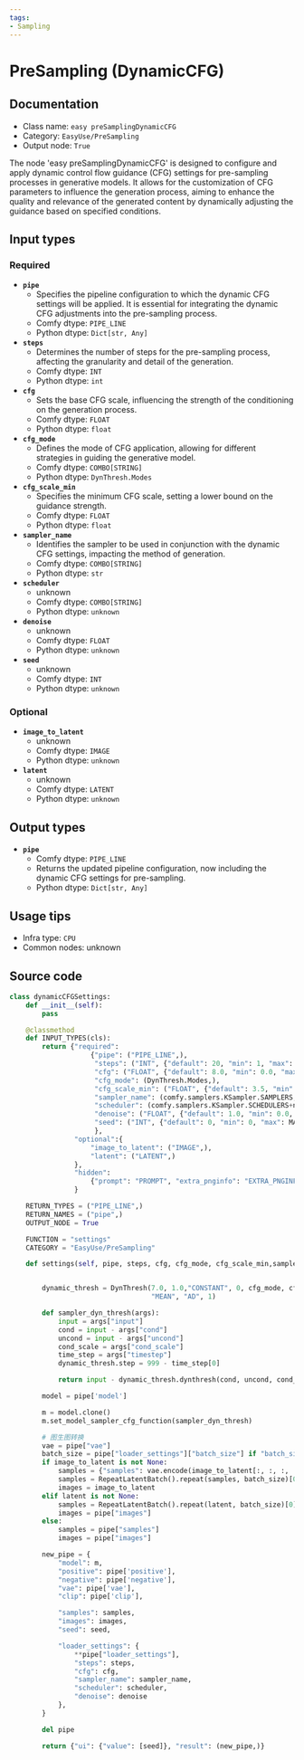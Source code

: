 ```yaml
---
tags:
- Sampling
---
```


# PreSampling (DynamicCFG)
## Documentation
- Class name: `easy preSamplingDynamicCFG`
- Category: `EasyUse/PreSampling`
- Output node: `True`

The node 'easy preSamplingDynamicCFG' is designed to configure and apply dynamic control flow guidance (CFG) settings for pre-sampling processes in generative models. It allows for the customization of CFG parameters to influence the generation process, aiming to enhance the quality and relevance of the generated content by dynamically adjusting the guidance based on specified conditions.
## Input types
### Required
- **`pipe`**
    - Specifies the pipeline configuration to which the dynamic CFG settings will be applied. It is essential for integrating the dynamic CFG adjustments into the pre-sampling process.
    - Comfy dtype: `PIPE_LINE`
    - Python dtype: `Dict[str, Any]`
- **`steps`**
    - Determines the number of steps for the pre-sampling process, affecting the granularity and detail of the generation.
    - Comfy dtype: `INT`
    - Python dtype: `int`
- **`cfg`**
    - Sets the base CFG scale, influencing the strength of the conditioning on the generation process.
    - Comfy dtype: `FLOAT`
    - Python dtype: `float`
- **`cfg_mode`**
    - Defines the mode of CFG application, allowing for different strategies in guiding the generative model.
    - Comfy dtype: `COMBO[STRING]`
    - Python dtype: `DynThresh.Modes`
- **`cfg_scale_min`**
    - Specifies the minimum CFG scale, setting a lower bound on the guidance strength.
    - Comfy dtype: `FLOAT`
    - Python dtype: `float`
- **`sampler_name`**
    - Identifies the sampler to be used in conjunction with the dynamic CFG settings, impacting the method of generation.
    - Comfy dtype: `COMBO[STRING]`
    - Python dtype: `str`
- **`scheduler`**
    - unknown
    - Comfy dtype: `COMBO[STRING]`
    - Python dtype: `unknown`
- **`denoise`**
    - unknown
    - Comfy dtype: `FLOAT`
    - Python dtype: `unknown`
- **`seed`**
    - unknown
    - Comfy dtype: `INT`
    - Python dtype: `unknown`
### Optional
- **`image_to_latent`**
    - unknown
    - Comfy dtype: `IMAGE`
    - Python dtype: `unknown`
- **`latent`**
    - unknown
    - Comfy dtype: `LATENT`
    - Python dtype: `unknown`
## Output types
- **`pipe`**
    - Comfy dtype: `PIPE_LINE`
    - Returns the updated pipeline configuration, now including the dynamic CFG settings for pre-sampling.
    - Python dtype: `Dict[str, Any]`
## Usage tips
- Infra type: `CPU`
- Common nodes: unknown


## Source code
```python
class dynamicCFGSettings:
    def __init__(self):
        pass

    @classmethod
    def INPUT_TYPES(cls):
        return {"required":
                    {"pipe": ("PIPE_LINE",),
                     "steps": ("INT", {"default": 20, "min": 1, "max": 10000}),
                     "cfg": ("FLOAT", {"default": 8.0, "min": 0.0, "max": 100.0}),
                     "cfg_mode": (DynThresh.Modes,),
                     "cfg_scale_min": ("FLOAT", {"default": 3.5, "min": 0.0, "max": 100.0, "step": 0.5}),
                     "sampler_name": (comfy.samplers.KSampler.SAMPLERS,),
                     "scheduler": (comfy.samplers.KSampler.SCHEDULERS+new_schedulers,),
                     "denoise": ("FLOAT", {"default": 1.0, "min": 0.0, "max": 1.0, "step": 0.01}),
                     "seed": ("INT", {"default": 0, "min": 0, "max": MAX_SEED_NUM}),
                     },
                "optional":{
                    "image_to_latent": ("IMAGE",),
                    "latent": ("LATENT",)
                },
                "hidden":
                    {"prompt": "PROMPT", "extra_pnginfo": "EXTRA_PNGINFO", "my_unique_id": "UNIQUE_ID"},
                }

    RETURN_TYPES = ("PIPE_LINE",)
    RETURN_NAMES = ("pipe",)
    OUTPUT_NODE = True

    FUNCTION = "settings"
    CATEGORY = "EasyUse/PreSampling"

    def settings(self, pipe, steps, cfg, cfg_mode, cfg_scale_min,sampler_name, scheduler, denoise, seed, image_to_latent=None, latent=None, prompt=None, extra_pnginfo=None, my_unique_id=None):


        dynamic_thresh = DynThresh(7.0, 1.0,"CONSTANT", 0, cfg_mode, cfg_scale_min, 0, 0, 999, False,
                                   "MEAN", "AD", 1)

        def sampler_dyn_thresh(args):
            input = args["input"]
            cond = input - args["cond"]
            uncond = input - args["uncond"]
            cond_scale = args["cond_scale"]
            time_step = args["timestep"]
            dynamic_thresh.step = 999 - time_step[0]

            return input - dynamic_thresh.dynthresh(cond, uncond, cond_scale, None)

        model = pipe['model']

        m = model.clone()
        m.set_model_sampler_cfg_function(sampler_dyn_thresh)

        # 图生图转换
        vae = pipe["vae"]
        batch_size = pipe["loader_settings"]["batch_size"] if "batch_size" in pipe["loader_settings"] else 1
        if image_to_latent is not None:
            samples = {"samples": vae.encode(image_to_latent[:, :, :, :3])}
            samples = RepeatLatentBatch().repeat(samples, batch_size)[0]
            images = image_to_latent
        elif latent is not None:
            samples = RepeatLatentBatch().repeat(latent, batch_size)[0]
            images = pipe["images"]
        else:
            samples = pipe["samples"]
            images = pipe["images"]

        new_pipe = {
            "model": m,
            "positive": pipe['positive'],
            "negative": pipe['negative'],
            "vae": pipe['vae'],
            "clip": pipe['clip'],

            "samples": samples,
            "images": images,
            "seed": seed,

            "loader_settings": {
                **pipe["loader_settings"],
                "steps": steps,
                "cfg": cfg,
                "sampler_name": sampler_name,
                "scheduler": scheduler,
                "denoise": denoise
            },
        }

        del pipe

        return {"ui": {"value": [seed]}, "result": (new_pipe,)}

```
